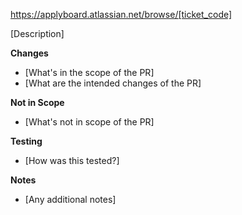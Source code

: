 https://applyboard.atlassian.net/browse/[ticket_code]

[Description]

**Changes**

- [What's in the scope of the PR]
- [What are the intended changes of the PR]

**Not in Scope**

- [What's not in scope of the PR]

**Testing**

- [How was this tested?]

**Notes**

- [Any additional notes]

